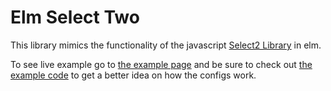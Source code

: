# Elm Select Two

This library mimics the functionality of the javascript [Select2 Library](https://select2.github.io/) in elm.

To see live example go to [the example page](https://madonnamat.github.io/elm-select-two-example/) and be sure to check out [the example code](https://github.com/MadonnaMat/elm-select-two-example/tree/master/) to get a better idea on how the configs work.

